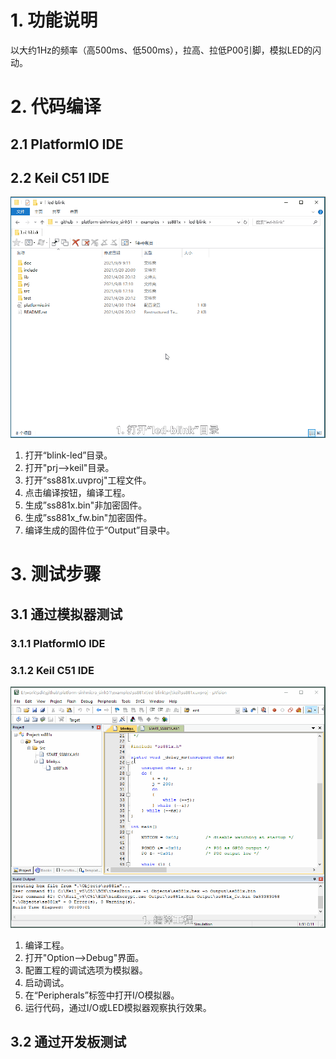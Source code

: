 # 1. 功能说明
以大约1Hz的频率（高500ms、低500ms），拉高、拉低P00引脚，模拟LED的闪动。

# 2. 代码编译

## 2.1 PlatformIO IDE

## 2.2 Keil C51 IDE
![image](https://github.com/ssmcu/platform-sinhmicro_sinh51/blob/main/examples/ss881x/led-blink/doc/led-blink-build.gif)
1. 打开“blink-led”目录。
2. 打开"prj-->keil"目录。
3. 打开“ss881x.uvproj"工程文件。
4. 点击编译按钮，编译工程。
5. 生成”ss881x.bin"非加密固件。
6. 生成”ss881x_fw.bin"加密固件。
7. 编译生成的固件位于“Output”目录中。

# 3. 测试步骤

## 3.1 通过模拟器测试
### 3.1.1 PlatformIO IDE

### 3.1.2 Keil C51 IDE
![image](https://github.com/ssmcu/platform-sinhmicro_sinh51/blob/main/examples/ss881x/led-blink/doc/led-blink-simulator.gif)
1. 编译工程。
2. 打开"Option-->Debug"界面。
3. 配置工程的调试选项为模拟器。
4. 启动调试。
5. 在“Peripherals”标签中打开I/O模拟器。
6. 运行代码，通过I/O或LED模拟器观察执行效果。

## 3.2 通过开发板测试
